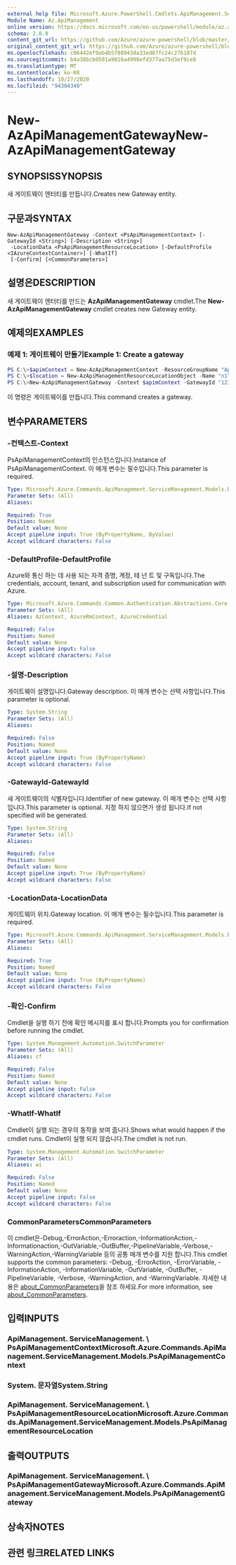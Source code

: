 ```yaml
---
external help file: Microsoft.Azure.PowerShell.Cmdlets.ApiManagement.ServiceManagement.dll-Help.xml
Module Name: Az.ApiManagement
online version: https://docs.microsoft.com/en-us/powershell/module/az.apimanagement/new-azapimanagementgateway
schema: 2.0.0
content_git_url: https://github.com/Azure/azure-powershell/blob/master/src/ApiManagement/ApiManagement/help/New-AzApiManagementGateway.md
original_content_git_url: https://github.com/Azure/azure-powershell/blob/master/src/ApiManagement/ApiManagement/help/New-AzApiManagementGateway.md
ms.openlocfilehash: c06442ef9ab4b5f80943da33ed87fc24c276107d
ms.sourcegitcommit: b4a38bcb0501a9016a4998efd377aa75d3ef9ce8
ms.translationtype: MT
ms.contentlocale: ko-KR
ms.lasthandoff: 10/27/2020
ms.locfileid: "94304340"
---
```

# <span data-ttu-id="4ff8d-101">New-AzApiManagementGateway</span><span class="sxs-lookup"><span data-stu-id="4ff8d-101">New-AzApiManagementGateway</span></span>

## <span data-ttu-id="4ff8d-102">SYNOPSIS</span><span class="sxs-lookup"><span data-stu-id="4ff8d-102">SYNOPSIS</span></span>
<span data-ttu-id="4ff8d-103">새 게이트웨이 엔터티를 만듭니다.</span><span class="sxs-lookup"><span data-stu-id="4ff8d-103">Creates new Gateway entity.</span></span>

## <span data-ttu-id="4ff8d-104">구문과</span><span class="sxs-lookup"><span data-stu-id="4ff8d-104">SYNTAX</span></span>

```
New-AzApiManagementGateway -Context <PsApiManagementContext> [-GatewayId <String>] [-Description <String>]
 -LocationData <PsApiManagementResourceLocation> [-DefaultProfile <IAzureContextContainer>] [-WhatIf]
 [-Confirm] [<CommonParameters>]
```

## <span data-ttu-id="4ff8d-105">설명은</span><span class="sxs-lookup"><span data-stu-id="4ff8d-105">DESCRIPTION</span></span>
<span data-ttu-id="4ff8d-106">새 게이트웨이 엔터티를 만드는 **AzApiManagementGateway** cmdlet.</span><span class="sxs-lookup"><span data-stu-id="4ff8d-106">The **New-AzApiManagementGateway** cmdlet creates new Gateway entity.</span></span>

## <span data-ttu-id="4ff8d-107">예제의</span><span class="sxs-lookup"><span data-stu-id="4ff8d-107">EXAMPLES</span></span>

### <span data-ttu-id="4ff8d-108">예제 1: 게이트웨이 만들기</span><span class="sxs-lookup"><span data-stu-id="4ff8d-108">Example 1: Create a gateway</span></span>
```powershell
PS C:\>$apimContext = New-AzApiManagementContext -ResourceGroupName "Api-Default-WestUS" -ServiceName "contoso"
PS C:\>$location = New-AzApiManagementResourceLocationObject -Name "n1" -City "c1" -District "d1" -CountryOrRegion "r1"
PS C:\>New-AzApiManagementGateway -Context $apimContext -GatewayId "123" -Description "desc" -LocationData $location
```

<span data-ttu-id="4ff8d-109">이 명령은 게이트웨이를 만듭니다.</span><span class="sxs-lookup"><span data-stu-id="4ff8d-109">This command creates a gateway.</span></span>

## <span data-ttu-id="4ff8d-110">변수</span><span class="sxs-lookup"><span data-stu-id="4ff8d-110">PARAMETERS</span></span>

### <span data-ttu-id="4ff8d-111">-컨텍스트</span><span class="sxs-lookup"><span data-stu-id="4ff8d-111">-Context</span></span>
<span data-ttu-id="4ff8d-112">PsApiManagementContext의 인스턴스입니다.</span><span class="sxs-lookup"><span data-stu-id="4ff8d-112">Instance of PsApiManagementContext.</span></span>
<span data-ttu-id="4ff8d-113">이 매개 변수는 필수입니다.</span><span class="sxs-lookup"><span data-stu-id="4ff8d-113">This parameter is required.</span></span>

```yaml
Type: Microsoft.Azure.Commands.ApiManagement.ServiceManagement.Models.PsApiManagementContext
Parameter Sets: (All)
Aliases:

Required: True
Position: Named
Default value: None
Accept pipeline input: True (ByPropertyName, ByValue)
Accept wildcard characters: False
```

### <span data-ttu-id="4ff8d-114">-DefaultProfile</span><span class="sxs-lookup"><span data-stu-id="4ff8d-114">-DefaultProfile</span></span>
<span data-ttu-id="4ff8d-115">Azure와 통신 하는 데 사용 되는 자격 증명, 계정, 테 넌 트 및 구독입니다.</span><span class="sxs-lookup"><span data-stu-id="4ff8d-115">The credentials, account, tenant, and subscription used for communication with Azure.</span></span>

```yaml
Type: Microsoft.Azure.Commands.Common.Authentication.Abstractions.Core.IAzureContextContainer
Parameter Sets: (All)
Aliases: AzContext, AzureRmContext, AzureCredential

Required: False
Position: Named
Default value: None
Accept pipeline input: False
Accept wildcard characters: False
```

### <span data-ttu-id="4ff8d-116">-설명</span><span class="sxs-lookup"><span data-stu-id="4ff8d-116">-Description</span></span>
<span data-ttu-id="4ff8d-117">게이트웨이 설명입니다.</span><span class="sxs-lookup"><span data-stu-id="4ff8d-117">Gateway description.</span></span>
<span data-ttu-id="4ff8d-118">이 매개 변수는 선택 사항입니다.</span><span class="sxs-lookup"><span data-stu-id="4ff8d-118">This parameter is optional.</span></span>

```yaml
Type: System.String
Parameter Sets: (All)
Aliases:

Required: False
Position: Named
Default value: None
Accept pipeline input: True (ByPropertyName)
Accept wildcard characters: False
```

### <span data-ttu-id="4ff8d-119">-GatewayId</span><span class="sxs-lookup"><span data-stu-id="4ff8d-119">-GatewayId</span></span>
<span data-ttu-id="4ff8d-120">새 게이트웨이의 식별자입니다.</span><span class="sxs-lookup"><span data-stu-id="4ff8d-120">Identifier of new gateway.</span></span>
<span data-ttu-id="4ff8d-121">이 매개 변수는 선택 사항입니다.</span><span class="sxs-lookup"><span data-stu-id="4ff8d-121">This parameter is optional.</span></span>
<span data-ttu-id="4ff8d-122">지정 하지 않으면가 생성 됩니다.</span><span class="sxs-lookup"><span data-stu-id="4ff8d-122">If not specified will be generated.</span></span>

```yaml
Type: System.String
Parameter Sets: (All)
Aliases:

Required: False
Position: Named
Default value: None
Accept pipeline input: True (ByPropertyName)
Accept wildcard characters: False
```

### <span data-ttu-id="4ff8d-123">-LocationData</span><span class="sxs-lookup"><span data-stu-id="4ff8d-123">-LocationData</span></span>
<span data-ttu-id="4ff8d-124">게이트웨이 위치.</span><span class="sxs-lookup"><span data-stu-id="4ff8d-124">Gateway location.</span></span>
<span data-ttu-id="4ff8d-125">이 매개 변수는 필수입니다.</span><span class="sxs-lookup"><span data-stu-id="4ff8d-125">This parameter is required.</span></span>

```yaml
Type: Microsoft.Azure.Commands.ApiManagement.ServiceManagement.Models.PsApiManagementResourceLocation
Parameter Sets: (All)
Aliases:

Required: True
Position: Named
Default value: None
Accept pipeline input: True (ByPropertyName)
Accept wildcard characters: False
```

### <span data-ttu-id="4ff8d-126">-확인</span><span class="sxs-lookup"><span data-stu-id="4ff8d-126">-Confirm</span></span>
<span data-ttu-id="4ff8d-127">Cmdlet을 실행 하기 전에 확인 메시지를 표시 합니다.</span><span class="sxs-lookup"><span data-stu-id="4ff8d-127">Prompts you for confirmation before running the cmdlet.</span></span>

```yaml
Type: System.Management.Automation.SwitchParameter
Parameter Sets: (All)
Aliases: cf

Required: False
Position: Named
Default value: None
Accept pipeline input: False
Accept wildcard characters: False
```

### <span data-ttu-id="4ff8d-128">-WhatIf</span><span class="sxs-lookup"><span data-stu-id="4ff8d-128">-WhatIf</span></span>
<span data-ttu-id="4ff8d-129">Cmdlet이 실행 되는 경우의 동작을 보여 줍니다.</span><span class="sxs-lookup"><span data-stu-id="4ff8d-129">Shows what would happen if the cmdlet runs.</span></span> <span data-ttu-id="4ff8d-130">Cmdlet이 실행 되지 않습니다.</span><span class="sxs-lookup"><span data-stu-id="4ff8d-130">The cmdlet is not run.</span></span>

```yaml
Type: System.Management.Automation.SwitchParameter
Parameter Sets: (All)
Aliases: wi

Required: False
Position: Named
Default value: None
Accept pipeline input: False
Accept wildcard characters: False
```

### <span data-ttu-id="4ff8d-131">CommonParameters</span><span class="sxs-lookup"><span data-stu-id="4ff8d-131">CommonParameters</span></span>
<span data-ttu-id="4ff8d-132">이 cmdlet은-Debug,-ErrorAction,-Erroraction,-InformationAction,-Informationaction,-OutVariable,-OutBuffer,-PipelineVariable,-Verbose,-WarningAction,-WarningVariable 등의 공통 매개 변수를 지원 합니다.</span><span class="sxs-lookup"><span data-stu-id="4ff8d-132">This cmdlet supports the common parameters: -Debug, -ErrorAction, -ErrorVariable, -InformationAction, -InformationVariable, -OutVariable, -OutBuffer, -PipelineVariable, -Verbose, -WarningAction, and -WarningVariable.</span></span> <span data-ttu-id="4ff8d-133">자세한 내용은 [about_CommonParameters](http://go.microsoft.com/fwlink/?LinkID=113216)을 참조 하세요.</span><span class="sxs-lookup"><span data-stu-id="4ff8d-133">For more information, see [about_CommonParameters](http://go.microsoft.com/fwlink/?LinkID=113216).</span></span>

## <span data-ttu-id="4ff8d-134">입력</span><span class="sxs-lookup"><span data-stu-id="4ff8d-134">INPUTS</span></span>

### <span data-ttu-id="4ff8d-135">ApiManagement. ServiceManagement. \ PsApiManagementContext</span><span class="sxs-lookup"><span data-stu-id="4ff8d-135">Microsoft.Azure.Commands.ApiManagement.ServiceManagement.Models.PsApiManagementContext</span></span>

### <span data-ttu-id="4ff8d-136">System. 문자열</span><span class="sxs-lookup"><span data-stu-id="4ff8d-136">System.String</span></span>

### <span data-ttu-id="4ff8d-137">ApiManagement. ServiceManagement. \ PsApiManagementResourceLocation</span><span class="sxs-lookup"><span data-stu-id="4ff8d-137">Microsoft.Azure.Commands.ApiManagement.ServiceManagement.Models.PsApiManagementResourceLocation</span></span>

## <span data-ttu-id="4ff8d-138">출력</span><span class="sxs-lookup"><span data-stu-id="4ff8d-138">OUTPUTS</span></span>

### <span data-ttu-id="4ff8d-139">ApiManagement. ServiceManagement. \ PsApiManagementGateway</span><span class="sxs-lookup"><span data-stu-id="4ff8d-139">Microsoft.Azure.Commands.ApiManagement.ServiceManagement.Models.PsApiManagementGateway</span></span>

## <span data-ttu-id="4ff8d-140">상속자</span><span class="sxs-lookup"><span data-stu-id="4ff8d-140">NOTES</span></span>

## <span data-ttu-id="4ff8d-141">관련 링크</span><span class="sxs-lookup"><span data-stu-id="4ff8d-141">RELATED LINKS</span></span>
